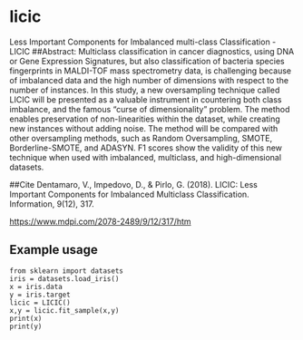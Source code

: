 # licic
Less Important Components for Imbalanced multi-class Classification - LICIC
##Abstract: 
Multiclass classification in cancer diagnostics, using DNA or Gene Expression Signatures, but also classification of bacteria species fingerprints in MALDI-TOF mass spectrometry data, is challenging because of imbalanced data and the high number of dimensions with respect to the number of instances. In this study, a new oversampling technique called LICIC will be presented as a valuable instrument in countering both class imbalance, and the famous “curse of dimensionality” problem. The method enables preservation of non-linearities within the dataset, while creating new instances without adding noise. The method will be compared with other oversampling methods, such as Random Oversampling, SMOTE, Borderline-SMOTE, and ADASYN. F1 scores show the validity of this new technique when used with imbalanced, multiclass, and high-dimensional datasets.

##Cite
Dentamaro, V., Impedovo, D., & Pirlo, G. (2018). LICIC: Less Important Components for Imbalanced Multiclass Classification. Information, 9(12), 317.

https://www.mdpi.com/2078-2489/9/12/317/htm

## Example usage
    from sklearn import datasets
    iris = datasets.load_iris()
    x = iris.data
    y = iris.target
    licic = LICIC()
    x,y = licic.fit_sample(x,y)
    print(x)
    print(y)
